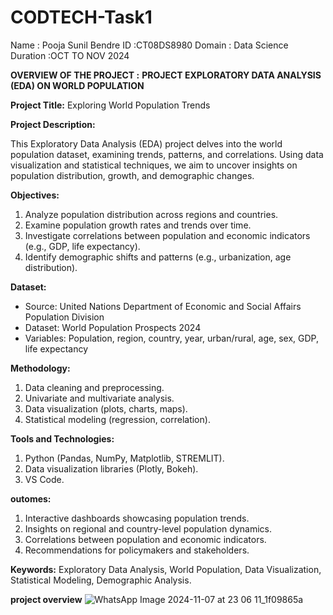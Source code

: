 # CODTECH-Task1
Name : Pooja Sunil Bendre
ID :CT08DS8980
Domain : Data Science
Duration :OCT TO NOV 2024

**OVERVIEW OF THE PROJECT :**
**PROJECT EXPLORATORY DATA ANALYSIS (EDA) ON WORLD POPULATION** 

**Project Title:** Exploring World Population Trends

**Project Description:**

This Exploratory Data Analysis (EDA) project delves into the world population dataset, examining trends, patterns, and correlations. Using data visualization and statistical techniques, we aim to uncover insights on population distribution, growth, and demographic changes.

**Objectives:**

1. Analyze population distribution across regions and countries.
2. Examine population growth rates and trends over time.
3. Investigate correlations between population and economic indicators (e.g., GDP, life expectancy).
4. Identify demographic shifts and patterns (e.g., urbanization, age distribution).

**Dataset:**

- Source: United Nations Department of Economic and Social Affairs Population Division
- Dataset: World Population Prospects 2024
- Variables: Population, region, country, year, urban/rural, age, sex, GDP, life expectancy

**Methodology:**

1. Data cleaning and preprocessing.
2. Univariate and multivariate analysis.
3. Data visualization (plots, charts, maps).
4. Statistical modeling (regression, correlation).

**Tools and Technologies:**

1. Python (Pandas, NumPy, Matplotlib, STREMLIT).
2. Data visualization libraries (Plotly, Bokeh).
3. VS Code.

**outomes:**

1. Interactive dashboards showcasing population trends.
2. Insights on regional and country-level population dynamics.
3. Correlations between population and economic indicators.
4. Recommendations for policymakers and stakeholders.

**Keywords:** Exploratory Data Analysis, World Population, Data Visualization, Statistical Modeling, Demographic Analysis.


**project overview**
![WhatsApp Image 2024-11-07 at 23 06 11_1f09865a](https://github.com/user-attachments/assets/e0fc828d-65ac-4bcb-961c-86b5df0acd61)


